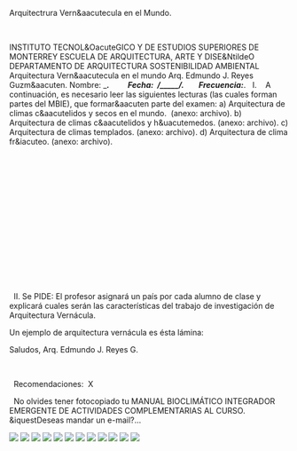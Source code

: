 

Arquitectrura Vern&aacutecula 
 en el Mundo.




 



INSTITUTO TECNOL&OacuteGICO Y DE ESTUDIOS 
 SUPERIORES DE MONTERREY
ESCUELA DE ARQUITECTURA, ARTE Y 
 DISE&NtildeO
DEPARTAMENTO DE 
 ARQUITECTURA
SOSTENIBILIDAD 
 AMBIENTAL
 
Arquitectura Vern&aacutecula en el 
 mundo
Arq. Edmundo J. Reyes 
 Guzm&aacuten.
Nombre: _________________________.          Fecha:  ____/_____/_______.        Frecuencia:_____________________.
 
 I.    A continuación, es necesario leer las siguientes lecturas (las cuales forman partes del MBIE), que formar&aacuten parte 
 del examen:
a) Arquitectura de climas c&aacutelidos y secos en el 
 mundo.  (anexo: 
 archivo).
b) Arquitectura de climas c&aacutelidos y h&uacutemedos. (anexo: 
 archivo).
c) Arquitectura de climas templados. (anexo: 
 archivo).
d) Arquitectura de clima fr&iacuteo. (anexo: 
 archivo).








 

 

 















 

 

















 

 




 

 
 II. Se PIDE: 
 El profesor asignará un país por cada alumno de clase y explicará cuales serán las características del trabajo de investigación de Arquitectura Vernácula. 

 Un ejemplo de arquitectura vernácula es ésta lámina: 

Saludos, 
Arq. Edmundo J. Reyes 
 G.

 








  
 Recomendaciones: 
X 


  No 
 olvides tener fotocopiado tu MANUAL BIOCLIMÁTICO INTEGRADOR EMERGENTE DE ACTIVIDADES COMPLEMENTARIAS AL CURSO.
  
 &iquestDeseas mandar un 
 e-mail?...


![](./content/1/M1.1.9/Danish_vernacular_Architecture.jpg)
![](./content/1/M1.1.9/Egipcian_vernacular_architecture.jpg)
![](./content/1/M1.1.9/TEMPLADO_001.jpg)
![](./content/1/M1.1.9/Bagdirs_of_Yadz.2.jpg)
![](./content/1/M1.1.9/Calido_Seco.4.jpg)
![](./content/1/M1.1.9/Indian_Vernacular_Architecture.jpg)
![](./content/1/M1.1.9/Mexican_southest_vernacular_architecture.jpg)
![](./content/1/M1.1.9/Frio.5.jpg)
![](./content/1/M1.1.9/aljibe.jpg)
![](./content/1/M1.1.9/chile.jpg)
![](./content/1/M1.1.9/sugerencias.gif)
![](./content/1/M1.1.9/email_41.gif)
